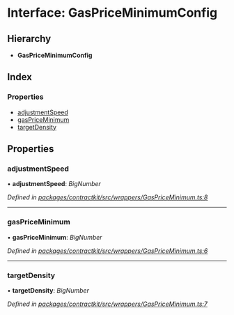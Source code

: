 # Interface: GasPriceMinimumConfig

## Hierarchy

* **GasPriceMinimumConfig**

## Index

### Properties

* [adjustmentSpeed](_wrappers_gaspriceminimum_.gaspriceminimumconfig.md#adjustmentspeed)
* [gasPriceMinimum](_wrappers_gaspriceminimum_.gaspriceminimumconfig.md#gaspriceminimum)
* [targetDensity](_wrappers_gaspriceminimum_.gaspriceminimumconfig.md#targetdensity)

## Properties

###  adjustmentSpeed

• **adjustmentSpeed**: *BigNumber*

*Defined in [packages/contractkit/src/wrappers/GasPriceMinimum.ts:8](https://github.com/celo-org/celo-monorepo/blob/6049da1fa/packages/contractkit/src/wrappers/GasPriceMinimum.ts#L8)*

___

###  gasPriceMinimum

• **gasPriceMinimum**: *BigNumber*

*Defined in [packages/contractkit/src/wrappers/GasPriceMinimum.ts:6](https://github.com/celo-org/celo-monorepo/blob/6049da1fa/packages/contractkit/src/wrappers/GasPriceMinimum.ts#L6)*

___

###  targetDensity

• **targetDensity**: *BigNumber*

*Defined in [packages/contractkit/src/wrappers/GasPriceMinimum.ts:7](https://github.com/celo-org/celo-monorepo/blob/6049da1fa/packages/contractkit/src/wrappers/GasPriceMinimum.ts#L7)*
